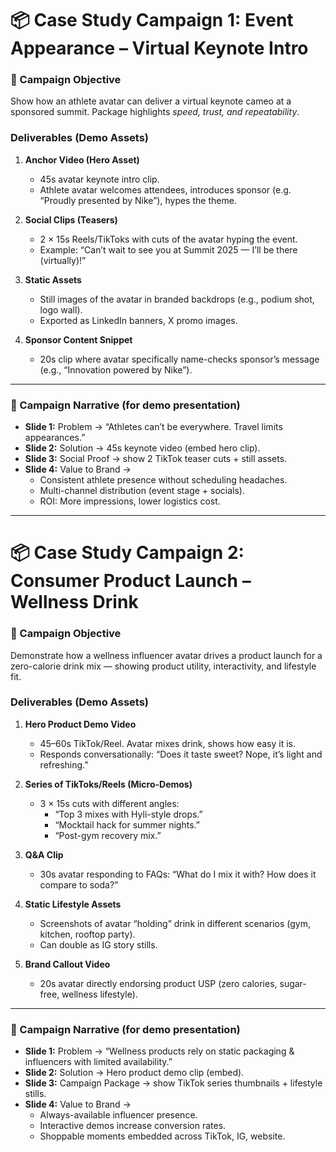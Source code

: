 # 📦 Case Study Campaign 1: Event Appearance – Virtual Keynote Intro

### 🎯 Campaign Objective  
Show how an athlete avatar can deliver a virtual keynote cameo at a sponsored summit. Package highlights *speed, trust, and repeatability*.  

### Deliverables (Demo Assets)
1. **Anchor Video (Hero Asset)**  
   - 45s avatar keynote intro clip.  
   - Athlete avatar welcomes attendees, introduces sponsor (e.g. “Proudly presented by Nike”), hypes the theme.  

2. **Social Clips (Teasers)**
   - 2 × 15s Reels/TikToks with cuts of the avatar hyping the event.  
   - Example: “Can’t wait to see you at Summit 2025 — I’ll be there (virtually)!”  

3. **Static Assets**  
   - Still images of the avatar in branded backdrops (e.g., podium shot, logo wall).  
   - Exported as LinkedIn banners, X promo images.  

4. **Sponsor Content Snippet**  
   - 20s clip where avatar specifically name-checks sponsor’s message (e.g., “Innovation powered by Nike”).  

---

### 📑 Campaign Narrative (for demo presentation)
- **Slide 1:** Problem → “Athletes can’t be everywhere. Travel limits appearances.”  
- **Slide 2:** Solution → 45s keynote video (embed hero clip).  
- **Slide 3:** Social Proof → show 2 TikTok teaser cuts + still assets.  
- **Slide 4:** Value to Brand →  
  - Consistent athlete presence without scheduling headaches.  
  - Multi-channel distribution (event stage + socials).  
  - ROI: More impressions, lower logistics cost.  

---

# 📦 Case Study Campaign 2: Consumer Product Launch – Wellness Drink

### 🎯 Campaign Objective  
Demonstrate how a wellness influencer avatar drives a product launch for a zero-calorie drink mix — showing product utility, interactivity, and lifestyle fit.  

### Deliverables (Demo Assets)
1. **Hero Product Demo Video**  
   - 45–60s TikTok/Reel. Avatar mixes drink, shows how easy it is.  
   - Responds conversationally: “Does it taste sweet? Nope, it’s light and refreshing.”  

2. **Series of TikToks/Reels (Micro-Demos)**  
   - 3 × 15s cuts with different angles:  
     - “Top 3 mixes with Hyli-style drops.”  
     - “Mocktail hack for summer nights.”  
     - “Post-gym recovery mix.”  

3. **Q&A Clip**  
   - 30s avatar responding to FAQs: “What do I mix it with? How does it compare to soda?”  

4. **Static Lifestyle Assets**  
   - Screenshots of avatar “holding” drink in different scenarios (gym, kitchen, rooftop party).  
   - Can double as IG story stills.  

5. **Brand Callout Video**  
   - 20s avatar directly endorsing product USP (zero calories, sugar-free, wellness lifestyle).  

---

### 📑 Campaign Narrative (for demo presentation)
- **Slide 1:** Problem → “Wellness products rely on static packaging & influencers with limited availability.”  
- **Slide 2:** Solution → Hero product demo clip (embed).  
- **Slide 3:** Campaign Package → show TikTok series thumbnails + lifestyle stills.  
- **Slide 4:** Value to Brand →  
  - Always-available influencer presence.  
  - Interactive demos increase conversion rates.  
  - Shoppable moments embedded across TikTok, IG, website.  
